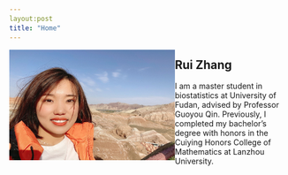 ```yaml
---
layout:post
title: "Home"
---
```


<img src="https://github.com/RZRuiZhang/RZRuiZhang.github.io/blob/master/R.jpeg" height="200px" width="300px" align="left">

## Rui Zhang

I am a master student in biostatistics at University of Fudan, advised by Professor Guoyou Qin. Previously, I completed my bachelor’s degree 
with honors in the Cuiying Honors College of Mathematics at Lanzhou University. 



